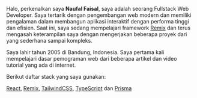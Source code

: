 Halo, perkenalkan saya **Naufal Faisal**, saya adalah seorang Fullstack Web Developer. Saya tertarik dengan pengembangan web modern dan memiliki pengalaman dalam membangun aplikasi interaktif dengan performa tinggi dan efisien. Saat ini, saya sedang mempelajari framework [Remix](https://remix.run/) dan terus mengasah keterampilan saya dengan mengerjakan beberapa proyek dari yang sederhana sampai kompleks.

Saya lahir tahun 2005 di Bandung, Indonesia. Saya pertama kali mempelajari dasar pemograman web dari beberapa artikel dan video tutorial yang ada di internet.

Berikut daftar stack yang saya gunakan:

[React](https://react.dev/), [Remix](https://remix.run/), [TailwindCSS](https://tailwindcss.com/), [TypeScript](https://www.typescriptlang.org/) dan [Prisma](https://www.prisma.io/)
